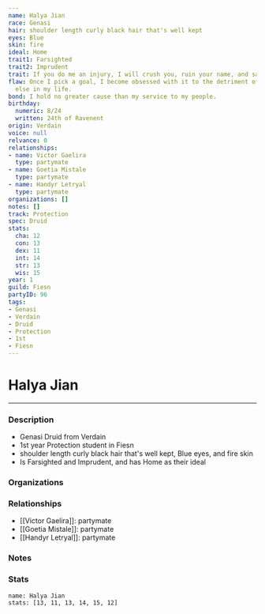 ```yaml
---
name: Halya Jian
race: Genasi
hair: shoulder length curly black hair that's well kept
eyes: Blue
skin: fire
ideal: Home
trait1: Farsighted
trait2: Imprudent
trait: If you do me an injury, I will crush you, ruin your name, and salt your fields.
flaw: Once I pick a goal, I become obsessed with it to the detriment of everything
  else in my life.
bond: I hold no greater cause than my service to my people.
birthday:
  numeric: 8/24
  written: 24th of Ravenent
origin: Verdain
voice: null
relvance: 0
relationships:
- name: Victor Gaelira
  type: partymate
- name: Goetia Mistale
  type: partymate
- name: Handyr Letryal
  type: partymate
organizations: []
notes: []
track: Protection
spec: Druid
stats:
  cha: 12
  con: 13
  dex: 11
  int: 14
  str: 13
  wis: 15
year: 1
guild: Fiesn
partyID: 96
tags:
- Genasi
- Verdain
- Druid
- Protection
- 1st
- Fiesn
---
```

# Halya Jian
---
### Description
- Genasi Druid from Verdain
- 1st year Protection student in Fiesn
- shoulder length curly black hair that's well kept, Blue eyes, and fire skin
- Is Farsighted and Imprudent, and has Home as their ideal

### Organizations

### Relationships
- [[Victor Gaelira]]: partymate
- [[Goetia Mistale]]: partymate
- [[Handyr Letryal]]: partymate

### Notes

### Stats
```statblock
name: Halya Jian
stats: [13, 11, 13, 14, 15, 12]
```